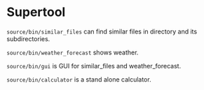 # Supertool

`source/bin/similar_files` can find similar files in directory and its subdirectories.

`source/bin/weather_forecast` shows weather.

`source/bin/gui` is GUI for similar_files and weather_forecast.

`source/bin/calculator` is a stand alone calculator.
